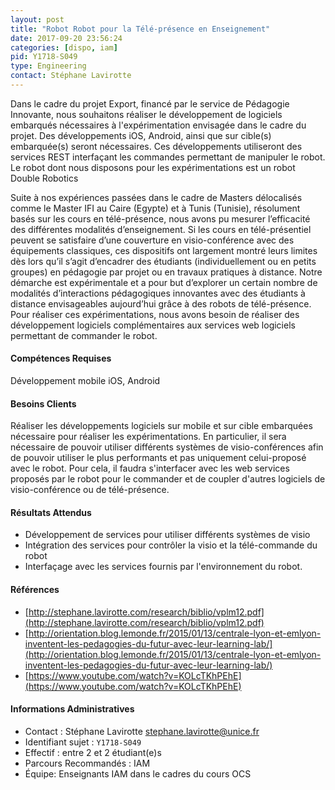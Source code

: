 ```yaml
---
layout: post
title: "Robot Robot pour la Télé-présence en Enseignement"
date: 2017-09-20 23:56:24
categories: [dispo, iam]
pid: Y1718-S049
type: Engineering
contact: Stéphane Lavirotte
---
```

       
Dans le cadre du projet Export, financé par le service de Pédagogie Innovante, nous souhaitons réaliser le développement de logiciels embarqués nécessaires à l'expérimentation envisagée dans le cadre du projet. Des développements iOS, Android, ainsi que sur cible(s) embarquée(s) seront nécessaires. Ces développements utiliseront des services REST interfaçant les commandes permettant de manipuler le robot. Le robot dont nous disposons pour les expérimentations est un robot Double Robotics

Suite à nos expériences passées dans le cadre de Masters délocalisés comme le Master IFI au Caire (Egypte) et à Tunis (Tunisie), résolument basés sur les cours en télé-présence, nous avons pu mesurer l’efficacité des différentes modalités d’enseignement. Si les cours en télé-présentiel peuvent se satisfaire d’une couverture en visio-conférence avec des équipements classiques, ces dispositifs ont largement montré leurs limites dès lors qu’il s’agit d’encadrer des étudiants (individuellement ou en petits groupes) en pédagogie par projet ou en travaux pratiques à distance. 
Notre démarche est expérimentale et a pour but d’explorer un certain nombre de modalités d’interactions pédagogiques innovantes avec des étudiants à distance envisageables aujourd’hui grâce à des robots de télé-présence.
Pour réaliser ces expérimentations, nous avons besoin de réaliser des développement logiciels complémentaires aux services web logiciels permettant de commander le robot.

#### Compétences Requises
Développement mobile iOS, Android



     

#### Besoins Clients
Réaliser les développements logiciels sur mobile et sur cible embarquées nécessaire pour réaliser les expérimentations. En particulier, il sera nécessaire de pouvoir utiliser différents systèmes de visio-conférences afin de pouvoir utiliser le plus performants et pas uniquement celui-proposé avec le robot. Pour cela, il faudra s'interfacer avec les web services proposés par le robot pour le commander et de coupler d'autres logiciels de visio-conférence ou de télé-présence.

#### Résultats Attendus
- Développement de services pour utiliser différents systèmes de visio
- Intégration des services pour contrôler la visio et la télé-commande du robot
- Interfaçage avec les services fournis par l'environnement du robot.

#### Références

  * [http://stephane.lavirotte.com/research/biblio/vplm12.pdf](http://stephane.lavirotte.com/research/biblio/vplm12.pdf)
  * [http://orientation.blog.lemonde.fr/2015/01/13/centrale-lyon-et-emlyon-inventent-les-pedagogies-du-futur-avec-leur-learning-lab/](http://orientation.blog.lemonde.fr/2015/01/13/centrale-lyon-et-emlyon-inventent-les-pedagogies-du-futur-avec-leur-learning-lab/)
  * [https://www.youtube.com/watch?v=KOLcTKhPEhE](https://www.youtube.com/watch?v=KOLcTKhPEhE)

#### Informations Administratives
  * Contact : Stéphane Lavirotte <stephane.lavirotte@unice.fr>
  * Identifiant sujet : `Y1718-S049`
  * Effectif : entre 2 et 2 étudiant(e)s
  * Parcours Recommandés : IAM
  * Équipe: Enseignants IAM dans le cadres du cours OCS

     